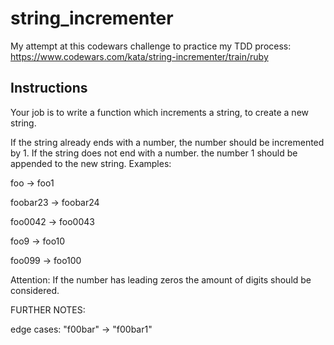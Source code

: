 # string_incrementer

My attempt at this codewars challenge to practice my TDD process:
https://www.codewars.com/kata/string-incrementer/train/ruby

## Instructions
Your job is to write a function which increments a string, to create a new string.

If the string already ends with a number, the number should be incremented by 1.
If the string does not end with a number. the number 1 should be appended to the new string.
Examples:

foo -> foo1

foobar23 -> foobar24

foo0042 -> foo0043

foo9 -> foo10

foo099 -> foo100

Attention: If the number has leading zeros the amount of digits should be considered.

FURTHER NOTES:

edge cases:
"f00bar" -> "f00bar1"
